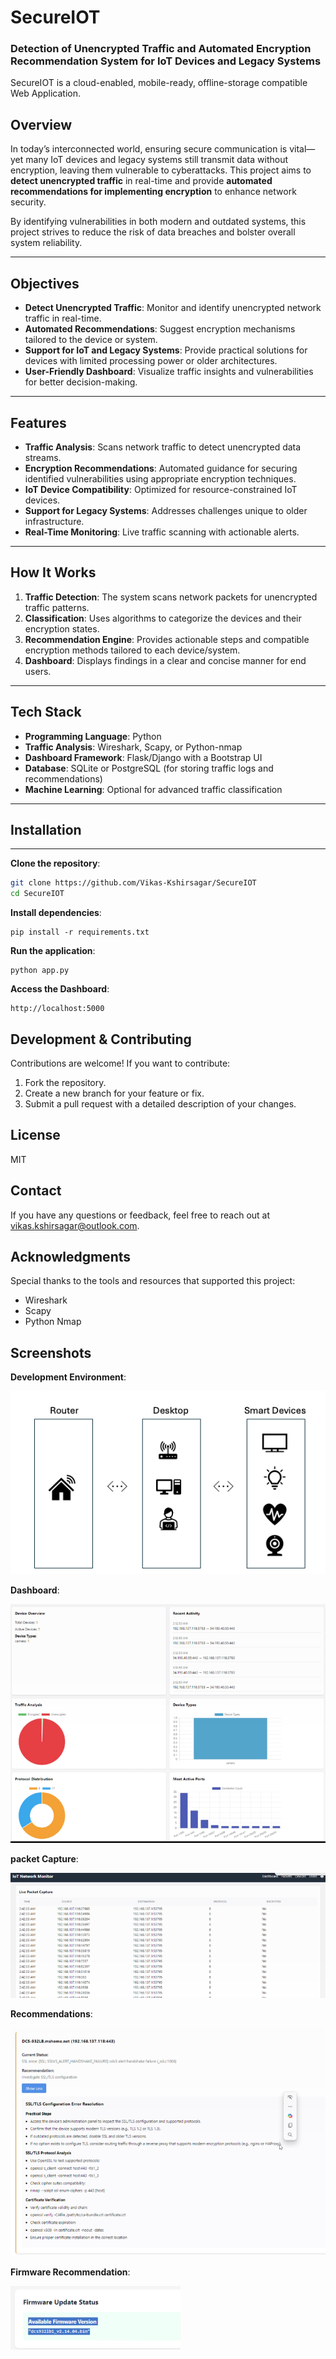 # SecureIOT
### Detection of Unencrypted Traffic and Automated Encryption Recommendation System for IoT Devices and Legacy Systems

SecureIOT is a cloud-enabled, mobile-ready, offline-storage compatible Web Application.

## Overview  
In today’s interconnected world, ensuring secure communication is vital—yet many IoT devices and legacy systems still transmit data without encryption, leaving them vulnerable to cyberattacks. This project aims to **detect unencrypted traffic** in real-time and provide **automated recommendations for implementing encryption** to enhance network security.  

By identifying vulnerabilities in both modern and outdated systems, this project strives to reduce the risk of data breaches and bolster overall system reliability.

---

## Objectives  
- **Detect Unencrypted Traffic**: Monitor and identify unencrypted network traffic in real-time.  
- **Automated Recommendations**: Suggest encryption mechanisms tailored to the device or system.  
- **Support for IoT and Legacy Systems**: Provide practical solutions for devices with limited processing power or older architectures.  
- **User-Friendly Dashboard**: Visualize traffic insights and vulnerabilities for better decision-making.  

---

## Features  
- **Traffic Analysis**: Scans network traffic to detect unencrypted data streams.  
- **Encryption Recommendations**: Automated guidance for securing identified vulnerabilities using appropriate encryption techniques.  
- **IoT Device Compatibility**: Optimized for resource-constrained IoT devices.  
- **Support for Legacy Systems**: Addresses challenges unique to older infrastructure.  
- **Real-Time Monitoring**: Live traffic scanning with actionable alerts.  

---

## How It Works  
1. **Traffic Detection**: The system scans network packets for unencrypted traffic patterns.  
2. **Classification**: Uses algorithms to categorize the devices and their encryption states.  
3. **Recommendation Engine**: Provides actionable steps and compatible encryption methods tailored to each device/system.  
4. **Dashboard**: Displays findings in a clear and concise manner for end users.  

---

## Tech Stack  
- **Programming Language**: Python  
- **Traffic Analysis**: Wireshark, Scapy, or Python-nmap  
- **Dashboard Framework**: Flask/Django with a Bootstrap UI  
- **Database**: SQLite or PostgreSQL (for storing traffic logs and recommendations)  
- **Machine Learning**: Optional for advanced traffic classification  

---

## Installation
---

**Clone the repository**:  
```bash
git clone https://github.com/Vikas-Kshirsagar/SecureIOT
cd SecureIOT
```

**Install dependencies**:  
```
pip install -r requirements.txt
```

**Run the application**:  
```
python app.py
```

**Access the Dashboard**:  
```
http://localhost:5000
```

## Development & Contributing

Contributions are welcome! If you want to contribute:
1. Fork the repository.
2. Create a new branch for your feature or fix.
3. Submit a pull request with a detailed description of your changes.

## License
MIT

## Contact
If you have any questions or feedback, feel free to reach out at vikas.kshirsagar@outlook.com.

## Acknowledgments
Special thanks to the tools and resources that supported this project:
- Wireshark
- Scapy
- Python Nmap

## Screenshots

**Development Environment**:

![image](/static/images/Development_Environment.png)

**Dashboard**:

![image](/static/images/Dashboard.png)

**packet Capture**:

![image](/static/images/Packet_Capture.png)

**Recommendations**:

![image](/static/images/Recommendations.png)

**Firmware Recommendation**:

![image](/static/images/Firmware_Recommendation.png)
